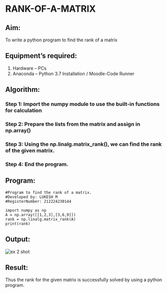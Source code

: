 # RANK-OF-A-MATRIX
## Aim:
To write a python program to find the rank of a matrix
## Equipment’s required:
1. 	Hardware – PCs
2. 	Anaconda – Python 3.7 Installation / Moodle-Code Runner
## Algorithm:
### Step 1: Import the numpy module to use the built-in functions for calculation
### Step 2: Prepare the lists from the matrix and assign in np.array()
### Step 3: Using the np.linalg.matrix_rank(), we can find the rank of the given matrix.
### Step 4: End the program.
## Program:
```
#Program to find the rank of a matrix.
#Developed by: LUKESH M
#RegisterNumber: 212224230144
```
```
import numpy as np
A = np.array([[1,2,3],[3,6,9]])
rank = np.linalg.matrix_rank(A)
print(rank)
```
## Output:
![ex 2 shot](https://github.com/user-attachments/assets/1f8da7bf-2379-4b15-bd6b-b46d4c73cdc2)

## Result:
Thus the rank for the given matrix is successfully solved by  using a python program.

